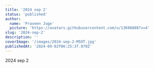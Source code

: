 ```yaml
---
title: '2024 sep 2'
status: 'published'
author:
  name: 'Praveen Juge'
  picture: 'https://avatars.githubusercontent.com/u/13696888?v=4'
slug: '2024-sep-2'
description: ''
coverImage: '/images/2024-sep-2-M5OT.jpg'
publishedAt: '2024-09-02T06:25:37.870Z'
---
```


2024 sep 2